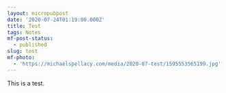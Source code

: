 ```yaml
---
layout: micropubpost
date: '2020-07-24T01:19:00.000Z'
title: Test
tags: Notes
mf-post-status:
  - published
slug: test
mf-photo:
  - 'https://michaelspellacy.com/media/2020-07-test/1595553565199.jpg'
---
```

This is a test.
